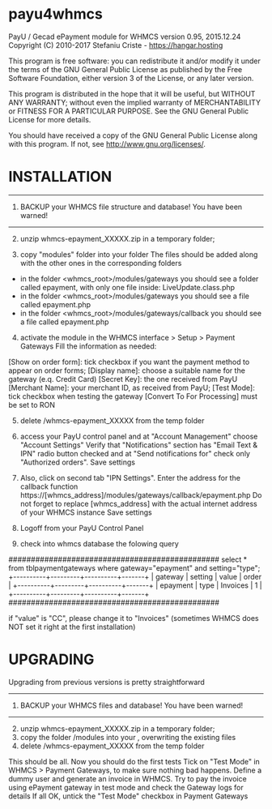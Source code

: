 # payu4whmcs

PayU / Gecad ePayment module for WHMCS
version 0.95, 2015.12.24
Copyright (C) 2010-2017  Stefaniu Criste - https://hangar.hosting

This program is free software: you can redistribute it and/or modify
it under the terms of the GNU General Public License as published by
the Free Software Foundation, either version 3 of the License, or
any later version.

This program is distributed in the hope that it will be useful,
but WITHOUT ANY WARRANTY; without even the implied warranty of
MERCHANTABILITY or FITNESS FOR A PARTICULAR PURPOSE.  See the
GNU General Public License for more details.

You should have received a copy of the GNU General Public License
along with this program.  If not, see <http://www.gnu.org/licenses/>.



INSTALLATION
========================================================================

************************************************************************
1) BACKUP your WHMCS file structure and database!  You have been warned!
************************************************************************

2) unzip whmcs-epayment_XXXXX.zip in a temporary folder;

3) copy "modules" folder into your <whmcs root> folder
The files should be added along with the other ones in the corresponding folders
- in the folder <whmcs_root>/modules/gateways you should see a folder called epayment, with only one file inside: LiveUpdate.class.php
- in the folder <whmcs_root>/modules/gateways you should see a file called epayment.php
- in the folder <whmcs_root>/modules/gateways/callback you should see a file called epayment.php

4) activate the module in the WHMCS interface > Setup > Payment Gateways
Fill the information as needed:

[Show on order form]:        tick checkbox if you want the payment method to appear on order forms;
[Display name]:              choose a suitable name for the gateway (e.q. Credit Card)
[Secret Key]:                the one received from PayU
[Merchant Name]:             your merchant ID, as received from PayU;
[Test Mode]:                 tick checkbox when testing the gateway
[Convert To For Processing]  must be set to RON



5) delete /whmcs-epayment_XXXXX from the temp folder

6) access your PayU control panel and at "Account Management" choose "Account Settings"
Verify that "Notifications" section has "Email Text & IPN" radio button checked and at
"Send notifications for" check only "Authorized orders". Save settings


7) Also, click on second tab "IPN Settings".
Enter the address for the callback function
https://[whmcs_address]/modules/gateways/callback/epayment.php
Do not forget to replace [whmcs_address] with the actual internet address of your WHMCS instance
Save settings


8) Logoff from your PayU Control Panel

9) check into whmcs database the folowing query

###############################################
select * from tblpaymentgateways where gateway="epayment" and setting="type";
+----------+---------+----------+-------+
| gateway  | setting | value    | order |
+----------+---------+----------+-------+
| epayment | type    | Invoices |     1 |
+----------+---------+----------+-------+
###############################################

if "value" is "CC", please change it to "Invoices" (sometimes WHMCS does NOT set it right at the first installation)







UPGRADING
================================================================================================

Upgrading from previous versions is pretty straightforward

************************************************************************
1) BACKUP your WHMCS files and database!  You have been warned!
************************************************************************

2) unzip whmcs-epayment_XXXXX.zip in a temporary folder;
3) copy the folder /modules into your <whmcs root>, overwriting the existing files
4) delete /whmcs-epayment_XXXXX from the temp folder

This should be all. Now you should do the first tests
Tick on "Test Mode" in WHMCS > Payment Gateways, to make sure nothing bad happens.
Define a dummy user and generate an invoice in WHMCS.
Try to pay the invoice using ePayment gateway in test mode and check the Gateway logs for details
If all OK, untick the "Test Mode" checkbox in Payment Gateways
